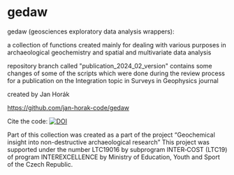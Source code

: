 # gedaw
gedaw (geosciences exploratory data analysis wrappers): 

a collection of functions created mainly for dealing with various purposes in archaeological geochemistry and spatial and multivariate data analysis

repository branch called "publication_2024_02_version" contains some changes of some of the scripts which were done during the review process for a publication on the Integration topic in Surveys in Geophysics journal

created by Jan Horák

https://github.com/jan-horak-code/gedaw

Cite the code: [![DOI](https://zenodo.org/badge/562630933.svg)](https://zenodo.org/badge/latestdoi/562630933)

Part of this collection was created as a part of the project “Geochemical insight into non-destructive archaeological research”
This project was supported under the number LTC19016 by subprogram INTER‐COST (LTC19) of program INTEREXCELLENCE by Ministry of Education, Youth and Sport of the Czech Republic.

